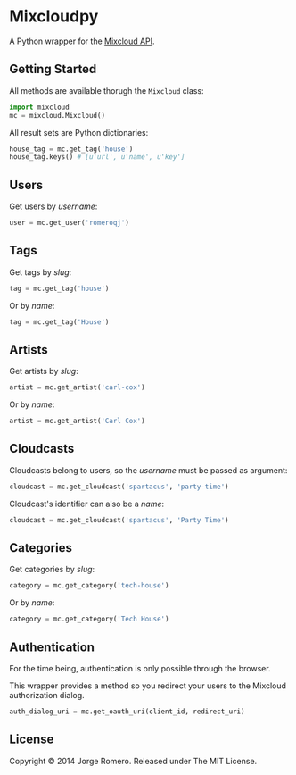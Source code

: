 Mixcloudpy
==========

A Python wrapper for the [Mixcloud API](http://www.mixcloud.com/developers/).

## Getting Started

All methods are available thorugh the `Mixcloud` class:

```python
import mixcloud
mc = mixcloud.Mixcloud()
```

All result sets are Python dictionaries:

```python
house_tag = mc.get_tag('house')
house_tag.keys() # [u'url', u'name', u'key']
```

## Users

Get users by *username*:

```python
user = mc.get_user('romeroqj')
```

## Tags

Get tags by *slug*:

```python
tag = mc.get_tag('house')
```

Or by *name*:

```python
tag = mc.get_tag('House')
```

## Artists

Get artists by *slug*:

```python
artist = mc.get_artist('carl-cox')
```

Or by *name*:

```python
artist = mc.get_artist('Carl Cox')
```

## Cloudcasts

Cloudcasts belong to users, so the *username* must be passed as argument:

```python
cloudcast = mc.get_cloudcast('spartacus', 'party-time')
```

Cloudcast's identifier can also be a *name*:

```python
cloudcast = mc.get_cloudcast('spartacus', 'Party Time')
```

## Categories

Get categories by *slug*:

```python
category = mc.get_category('tech-house')
```

Or by *name*:

```python
category = mc.get_category('Tech House')
```

## Authentication

For the time being, authentication is only possible through the browser.

This wrapper provides a method so you redirect your users to the Mixcloud authorization dialog.

```python
auth_dialog_uri = mc.get_oauth_uri(client_id, redirect_uri)
```

## License

Copyright &copy; 2014 Jorge Romero. Released under The MIT License.

